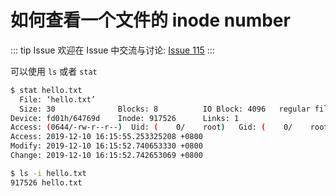 # 如何查看一个文件的 inode number



::: tip Issue 
 欢迎在 Issue 中交流与讨论: [Issue 115](https://github.com/shfshanyue/Daily-Question/issues/115) 
:::

可以使用 `ls` 或者 `stat`

``` bash
$ stat hello.txt
  File: ‘hello.txt’
  Size: 30              Blocks: 8          IO Block: 4096   regular file
Device: fd01h/64769d    Inode: 917526      Links: 1
Access: (0644/-rw-r--r--)  Uid: (    0/    root)   Gid: (    0/    root)
Access: 2019-12-10 16:15:55.253325208 +0800
Modify: 2019-12-10 16:15:52.740653330 +0800
Change: 2019-12-10 16:15:52.742653069 +0800

$ ls -i hello.txt
917526 hello.txt
```